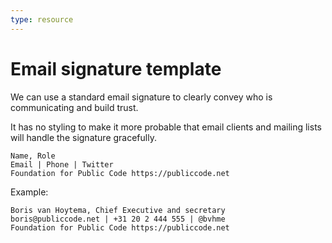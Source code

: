 ```yaml
---
type: resource
---
```


# Email signature template

We can use a standard email signature to clearly convey who is communicating and build trust.

It has no styling to make it more probable that email clients and mailing lists will handle the signature gracefully.

```
Name, Role
Email | Phone | Twitter
Foundation for Public Code https://publiccode.net
```

Example:

```
Boris van Hoytema, Chief Executive and secretary
boris@publiccode.net | +31 20 2 444 555 | @bvhme
Foundation for Public Code https://publiccode.net
```
